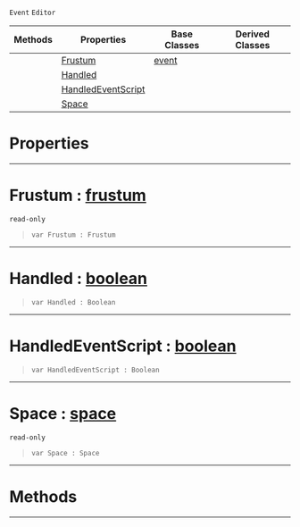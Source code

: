  `Event` `Editor`



|Methods|Properties|Base Classes|Derived Classes|
|---|---|---|---|
| |[ Frustum](https://github.com/zeroengineteam/ZeroDocs/blob/master/code_reference/class_reference/selecttoolfrustumevent.markdown#frustum-zero-engine-docu)|[event](https://github.com/zeroengineteam/ZeroDocs/blob/master/code_reference/class_reference/event.markdown)| |
| |[ Handled](https://github.com/zeroengineteam/ZeroDocs/blob/master/code_reference/class_reference/selecttoolfrustumevent.markdown#handled-zero-engine-docu)| | |
| |[ HandledEventScript](https://github.com/zeroengineteam/ZeroDocs/blob/master/code_reference/class_reference/selecttoolfrustumevent.markdown#handledeventscript-zero)| | |
| |[ Space](https://github.com/zeroengineteam/ZeroDocs/blob/master/code_reference/class_reference/selecttoolfrustumevent.markdown#space-zero-engine-docume)| | |


 #  Properties


---  
 #  Frustum : [frustum](https://github.com/zeroengineteam/ZeroDocs/blob/master/code_reference/class_reference/frustum.markdown)

 `read-only`

> 
> ``` lang=cpp, name=Nada
> var Frustum : Frustum


---  
 #  Handled : [boolean](https://github.com/zeroengineteam/ZeroDocs/blob/master/code_reference/nada_base_types/boolean.markdown)

> 
> ``` lang=cpp, name=Nada
> var Handled : Boolean


---  
 #  HandledEventScript : [boolean](https://github.com/zeroengineteam/ZeroDocs/blob/master/code_reference/nada_base_types/boolean.markdown)

> 
> ``` lang=cpp, name=Nada
> var HandledEventScript : Boolean


---  
 #  Space : [space](https://github.com/zeroengineteam/ZeroDocs/blob/master/code_reference/class_reference/space.markdown)

 `read-only`

> 
> ``` lang=cpp, name=Nada
> var Space : Space


---  
 #  Methods


---  
 

 